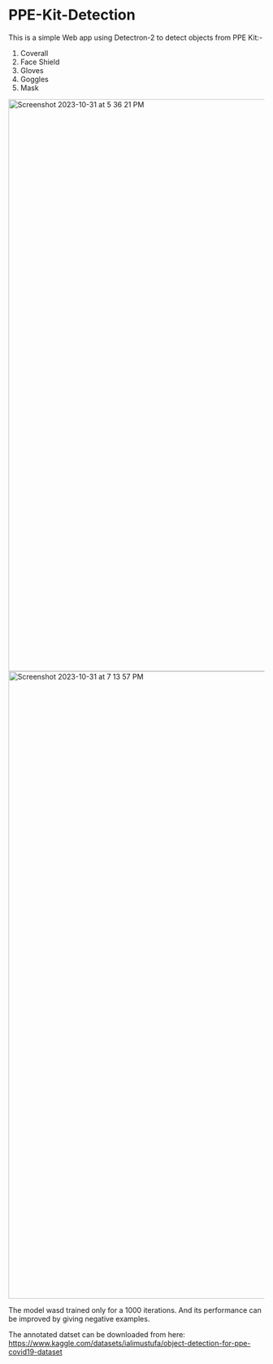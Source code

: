# PPE-Kit-Detection

This is a simple Web app using Detectron-2 to detect objects from PPE Kit:-
1. Coverall
2. Face Shield
3. Gloves
4. Goggles
5. Mask

<img width="1126" alt="Screenshot 2023-10-31 at 5 36 21 PM" src="https://github.com/AkshayJain-22/PPE-Kit-Detection/assets/96162844/904884be-9b72-45fc-b2ac-e6acca12a33e">

<img width="1235" alt="Screenshot 2023-10-31 at 7 13 57 PM" src="https://github.com/AkshayJain-22/PPE-Kit-Detection/assets/96162844/769b534d-e98f-44ee-9743-7591c0d60794">


The model wasd trained only for a 1000 iterations. And its performance can be improved by giving negative examples.

The annotated datset can be downloaded from here: https://www.kaggle.com/datasets/ialimustufa/object-detection-for-ppe-covid19-dataset

